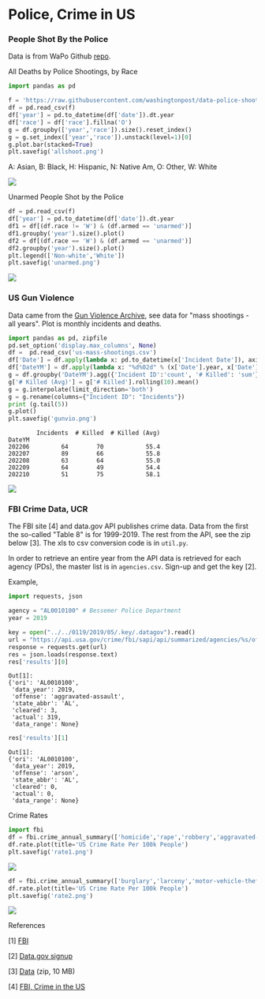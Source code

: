 # Police, Crime in US

<a name='allshoot'/>

### People Shot By the Police

Data is from WaPo Github [repo](https://github.com/washingtonpost/data-police-shootings).

All Deaths by Police Shootings, by Race

```python
import pandas as pd

f = 'https://raw.githubusercontent.com/washingtonpost/data-police-shootings/master/v2/fatal-police-shootings-data.csv'
df = pd.read_csv(f)
df['year'] = pd.to_datetime(df['date']).dt.year
df['race'] = df['race'].fillna('O')
g = df.groupby(['year','race']).size().reset_index()
g = g.set_index(['year','race']).unstack(level=1)[0]
g.plot.bar(stacked=True)
plt.savefig('allshoot.png')
```

A: Asian, B: Black, H: Hispanic, N: Native Am, O: Other, W: White

![](allshoot.png)

<a name='unarmed'/>

Unarmed People Shot by the Police

```python
df = pd.read_csv(f)
df['year'] = pd.to_datetime(df['date']).dt.year
df1 = df[(df.race != 'W') & (df.armed == 'unarmed')]
df1.groupby('year').size().plot()
df2 = df[(df.race == 'W') & (df.armed == 'unarmed')]
df2.groupby('year').size().plot()
plt.legend(['Non-white','White'])
plt.savefig('unarmed.png')
```

![](unarmed.png)

<a name='usgun'/>

### US Gun Violence

Data came from the [Gun Violence Archive](https://www.gunviolencearchive.org/reports),
see data for "mass shootings - all years". Plot is monthly incidents and deaths.


```python
import pandas as pd, zipfile
pd.set_option('display.max_columns', None)
df =  pd.read_csv('us-mass-shootings.csv')
df['Date'] = df.apply(lambda x: pd.to_datetime(x['Incident Date']), axis=1)
df['DateYM'] = df.apply(lambda x: "%d%02d" % (x['Date'].year, x['Date'].month), axis=1)
g = df.groupby('DateYM').agg({'Incident ID':'count', '# Killed': 'sum'})
g['# Killed (Avg)'] = g['# Killed'].rolling(10).mean()
g = g.interpolate(limit_direction='both')
g = g.rename(columns={"Incident ID": "Incidents"})
print (g.tail(5))
g.plot()
plt.savefig('gunvio.png')
```

```text
        Incidents  # Killed  # Killed (Avg)
DateYM                                     
202206         64        70            55.4
202207         89        66            55.8
202208         63        64            55.0
202209         64        49            54.4
202210         51        75            58.1
```

![](gunvio.png)

<a name='fbi'/>

### FBI Crime Data, UCR

The FBI site [4] and data.gov API publishes crime data. Data from the
first the so-called "Table 8" is for 1999-2019. The rest from the API,
see the zip below [3]. The xls to csv conversion code is in `util.py`.

In order to retrieve an entire year from the API data is retrieved for
each agency (PDs), the master list is in `agencies.csv`. Sign-up and
get the key [2].

Example,

```python
import requests, json

agency = "AL0010100" # Bessemer Police Department
year = 2019

key = open("../../0119/2019/05/.key/.datagov").read()
url = "https://api.usa.gov/crime/fbi/sapi/api/summarized/agencies/%s/offenses/%d/%d?api_key=%s" % (agency,year,year,key)
response = requests.get(url)
res = json.loads(response.text)
res['results'][0]
```

```text
Out[1]: 
{'ori': 'AL0010100',
 'data_year': 2019,
 'offense': 'aggravated-assault',
 'state_abbr': 'AL',
 'cleared': 3,
 'actual': 319,
 'data_range': None}
```

```python
res['results'][1]
```

```text
Out[1]: 
{'ori': 'AL0010100',
 'data_year': 2019,
 'offense': 'arson',
 'state_abbr': 'AL',
 'cleared': 0,
 'actual': 0,
 'data_range': None}
```

Crime Rates

```python
import fbi
df = fbi.crime_annual_summary(['homicide','rape','robbery','aggravated-assault'])
df.rate.plot(title='US Crime Rate Per 100k People')
plt.savefig('rate1.png')
```

![](rate1.png)


```python
df = fbi.crime_annual_summary(['burglary','larceny','motor-vehicle-theft','arson'])
df.rate.plot(title='US Crime Rate Per 100k People')
plt.savefig('rate2.png')
```

![](rate2.png)


References

[1] [FBI](https://crime-data-explorer.fr.cloud.gov/pages/docApi)

[2] [Data.gov signup](https://api.data.gov/signup/)

[3] [Data](https://drive.google.com/uc?export=view&id=1v1oYTeH7wQpnB-Cy1XxEKie72hpqv6GS) (zip, 10 MB)

[4] [FBI, Crime in the US](https://ucr.fbi.gov/crime-in-the-u.s/)

